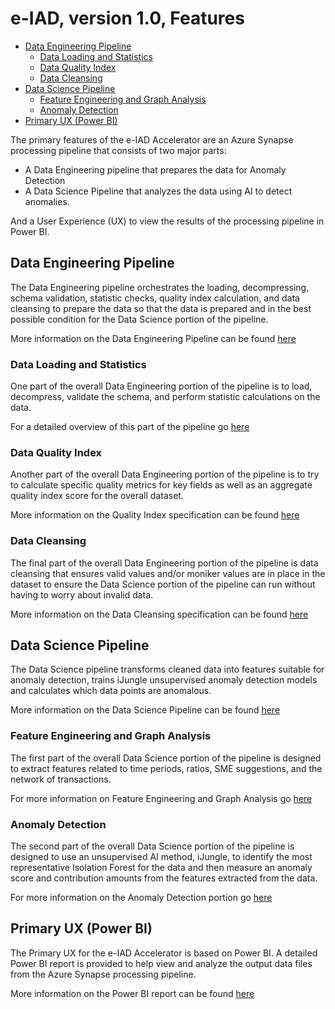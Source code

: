 # e-IAD, version 1.0, Features

- [Data Engineering Pipeline](#data-engineering-pipeline)
  - [Data Loading and Statistics](#data-loading-and-statistics)
  - [Data Quality Index](#data-quality-index)
  - [Data Cleansing](#data-cleansing)
- [Data Science Pipeline](#data-science-pipeline)
  - [Feature Engineering and Graph Analysis](#feature-engineering-and-graph-analysis)
  - [Anomaly Detection](#anomaly-detection)
- [Primary UX (Power BI)](#primary-ux-power-bi)

The primary features of the e-IAD Accelerator are an Azure Synapse processing pipeline that consists of two major parts:

- A Data Engineering pipeline that prepares the data for Anomaly Detection
- A Data Science Pipeline that analyzes the data using AI to detect anomalies.

And a User Experience (UX) to view the results of the processing pipeline in Power BI.

## Data Engineering Pipeline

The Data Engineering pipeline orchestrates the loading, decompressing, schema validation, statistic checks, quality index calculation, and data cleansing to prepare the data so that the data is prepared and in the best possible condition for the Data Science portion of the pipeline.

More information on the Data Engineering Pipeline can be found [here](data_engineering_pipeline.md)

### Data Loading and Statistics

One part of the overall Data Engineering portion of the pipeline is to load, decompress, validate the schema, and perform statistic calculations on the data.

For a detailed overview of this part of the pipeline go [here](data_loading_and_stats.md)

### Data Quality Index

Another part of the overall Data Engineering portion of the pipeline is to try to calculate specific quality metrics for key fields as well as an aggregate quality index score for the overall dataset.

More information on the Quality Index specification can be found [here](quality_index.md)

### Data Cleansing

The final part of the overall Data Engineering portion of the pipeline is data cleansing that ensures valid values and/or moniker values are in place in the dataset to ensure the Data Science portion of the pipeline can run without having to worry about invalid data.

More information on the Data Cleansing specification can be found [here](data_cleansing.md)

## Data Science Pipeline

The Data Science pipeline transforms cleaned data into features suitable for anomaly detection, trains iJungle unsupervised anomaly detection models and calculates which data points are anomalous.

More information on the Data Science Pipeline can be found [here](data_science_pipeline.md)

### Feature Engineering and Graph Analysis

The first part of the overall Data Science portion of the pipeline is designed to extract features related to time periods, ratios, SME suggestions, and the network of transactions.

For more information on Feature Engineering and Graph Analysis go [here](feat_eng_and_graph_analysis.md)

### Anomaly Detection

The second part of the overall Data Science portion of the pipeline is designed to use an unsupervised AI method, iJungle, to identify the most representative Isolation Forest for the data and then measure an anomaly score and contribution amounts from the features extracted from the data.

For more information on the Anomaly Detection portion go [here](anomaly_detection.md)

## Primary UX (Power BI)

The Primary UX for the e-IAD Accelerator is based on Power BI. A detailed Power BI report is provided to help view and analyze the output data files from the Azure Synapse processing pipeline.

More information on the Power BI report can be found [here](powerbi_features.md)
